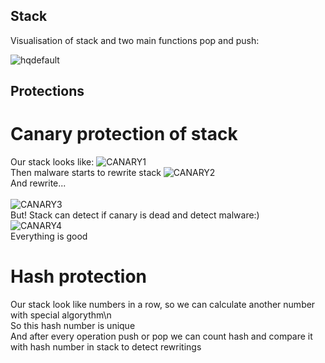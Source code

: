 ## Stack

Visualisation of stack and two main functions pop and push:<br />

![hqdefault](https://github.com/CiberMonah/Stack/assets/142305833/610612db-2429-48d5-b4b7-f5883e6516bb)

## Protections
# Canary protection of stack
Our stack looks like:
![CANARY1](https://github.com/CiberMonah/Stack/assets/142305833/c60fa17b-7871-4d1d-bd23-044f4aeb39e5)<br />
Then malware starts to rewrite stack
![CANARY2](https://github.com/CiberMonah/Stack/assets/142305833/58e049e9-6c7c-4424-8efb-13c2e929157f)<br />
And rewrite...<br /><br />
![CANARY3](https://github.com/CiberMonah/Stack/assets/142305833/e1a3fc05-03c4-4197-9a4a-d758a5d304b1)<br />
But! Stack can detect if canary is dead and detect malware:)<br />
![CANARY4](https://github.com/CiberMonah/Stack/assets/142305833/abf863de-9d7c-4be9-9524-393e8d0177e2)<br />
Everything is good<br />
# Hash protection
Our stack look like numbers in a row, so we can calculate another number with special algorythm\n<br />
So this hash number is unique<br />
And after every operation push or pop we can count hash and compare it with hash number in stack to detect rewritings<br />

